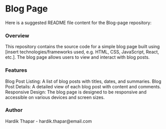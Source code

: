 <h1>Blog Page</h1> 

Here is a suggested README file content for the Blog-page repository:


<h3>Overview</h3>
This repository contains the source code for a simple blog page built using [insert technologies/frameworks used, e.g. HTML, CSS, JavaScript, React, etc.]. The blog page allows users to view and interact with blog posts.

<h3>Features</h3>
Blog Post Listing: A list of blog posts with titles, dates, and summaries.
Blog Post Details: A detailed view of each blog post with content and comments.
Responsive Design: The blog page is designed to be responsive and accessible on various devices and screen sizes.

<h3>Author</h3>
Hardik Thapar - hardik.thapar@email.com
